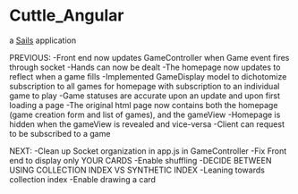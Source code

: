 # Cuttle_Angular

a [Sails](http://sailsjs.org) application



PREVIOUS:
	-Front end now updates GameController when Game event fires through socket
	-Hands can now be dealt
	-The homepage now updates to reflect when a game fills
		-Implemented GameDisplay model to dichotomize subscription to all games for homepage with subscription
			to an individual game to play
		-Game statuses are accurate upon an update and upon first loading a page
	-The original html page now contains both the homepage (game creation form and list of games), and the gameView
		-Homepage is hidden when the gameView is revealed and vice-versa
	-Client can request to be subscribed to a game

NEXT:
	-Clean up Socket organization in app.js in GameController
	-Fix Front end to display only YOUR CARDS
	-Enable shuffling
		-DECIDE BETWEEN USING COLLECTION INDEX VS SYNTHETIC INDEX
			-Leaning towards collection index
	-Enable drawing a card